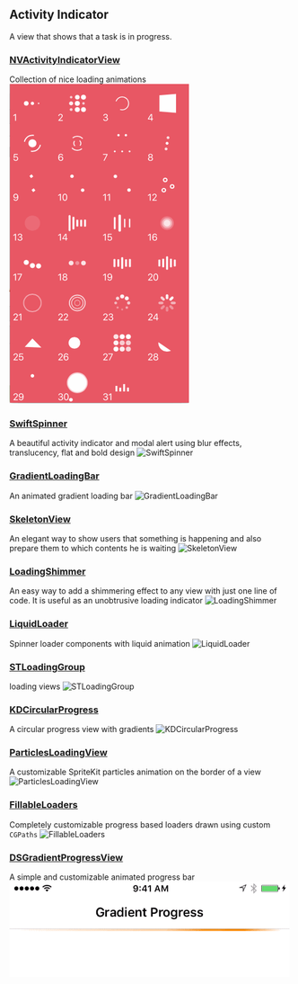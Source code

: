 ## Activity Indicator

A view that shows that a task is in progress.
### [NVActivityIndicatorView](https://github.com/ninjaprox/NVActivityIndicatorView)
Collection of nice loading animations
![NVActivityIndicatorView](https://raw.githubusercontent.com/ninjaprox/NVActivityIndicatorView/master/Demo.gif)
### [SwiftSpinner](https://github.com/icanzilb/SwiftSpinner)
A beautiful activity indicator and modal alert using blur effects, translucency, flat and bold design
![SwiftSpinner](https://raw.githubusercontent.com/icanzilb/SwiftSpinner/master/etc/spinner-preview.gif)
### [GradientLoadingBar](https://github.com/fxm90/GradientLoadingBar)
An animated gradient loading bar
![GradientLoadingBar](https://raw.githubusercontent.com/fxm90/GradientLoadingBar/master/Assets/screen.gif)
### [SkeletonView](https://github.com/Juanpe/SkeletonView)
An elegant way to show users that something is happening and also prepare them to which contents he is waiting
![SkeletonView](https://raw.githubusercontent.com/Juanpe/SkeletonView/main/Assets/solid.png)
### [LoadingShimmer](https://github.com/jogendra/LoadingShimmer)
An easy way to add a shimmering effect to any view with just one line of code. It is useful as an unobtrusive loading indicator
![LoadingShimmer](https://raw.githubusercontent.com/jogendra/LoadingShimmer/master/Screenshots/demo.gif)
### [LiquidLoader](https://github.com/yoavlt/LiquidLoader)
Spinner loader components with liquid animation
![LiquidLoader](https://raw.githubusercontent.com/yoavlt/LiquidLoader/master/Demo/grow-circle.gif)
### [STLoadingGroup](https://github.com/saitjr/STLoadingGroup)
loading views
![STLoadingGroup](https://raw.githubusercontent.com/saitjr/STLoadingGroup/master/resources/loading.gif)
### [KDCircularProgress](https://github.com/kaandedeoglu/KDCircularProgress)
A circular progress view with gradients
![KDCircularProgress](https://raw.githubusercontent.com/kaandedeoglu/KDCircularProgress/master/Assets/screenshot.gif)
### [ParticlesLoadingView](https://github.com/BalestraPatrick/ParticlesLoadingView)
A customizable SpriteKit particles animation on the border of a view
![ParticlesLoadingView](https://camo.githubusercontent.com/f10117be4e3508a0418b3932d68249106cf4e5b4/687474703a2f2f692e67697068792e636f6d2f336f456a48573963777042376c6a51474f632e676966)
### [FillableLoaders](https://github.com/polqf/FillableLoaders)
Completely customizable progress based loaders drawn using custom `CGPaths`
![FillableLoaders](https://raw.githubusercontent.com/polqf/FillableLoaders/master/Images/waves.gif)
### [DSGradientProgressView](https://github.com/DholStudio/DSGradientProgressView)
A simple and customizable animated progress bar
![DSGradientProgressView](https://raw.githubusercontent.com/DholStudio/DSGradientProgressView/master/animation.gif)
